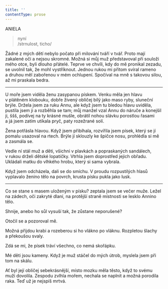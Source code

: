 ```yaml
---
title: ''
contentType: prose
---
```


<section>

ANIELA

> nyní  
> /strnulost, ticho/

Žádné z mých dětí nebylo počato při milování tváří v tvář. Proto mají zakalené oči a nejsou skromné. Možná si můj muž představoval při souloži mého otce, byli dlouho přátelé. Teprve ve chvíli, kdy do mě pronikal zezadu, se uvolnil tak, že mohl vystříknout. Jednou rukou mi přitom svíral rameno a druhou měl zabořenou v mém ochlupení. Spočíval na mně s takovou silou, až mi praskala bedra.

* * *

U moře jsem viděla ženu zasypanou pískem. Venku měla jen hlavu v plátěném klobouku, dobře živený obličej bílý jako maso ryby, sluneční brýle. Držela jsem za ruku Annu, ale když jsem tu bledou hlavu uviděla, pustila jsem ji a rozběhla se tam; můj manžel vzal Annu do náruče a konejšil ji, ššš, podívej na ty krásné mušle, obrátil nohou slávku porostlou řasami a já jsem zatím utíkala pryč, paty rozežrané solí.

</section>

<section>

Žena potřásla hlavou. Když jsem přibíhala, rozvířila jsem písek, který se jí pomalu usazoval na rtech. Brýle jí sklouzly ke špičce nosu, prohlédla si mě a zasmála se.

Vedle ní stál muž a děti, všichni v plavkách a popraskaných sandálech, v rukou drželi dětské lopatičky. Vtrhla jsem doprostřed jejich obřadu. Ukládali matku do vlhkého hrobu, který si sama vybrala.

Když jsem odcházela, dali se do smíchu. V proudu rozpustilých hlasů vyplavalo ženino tělo na povrch, krusta písku pukla jako lusk.

* * *

</section>

<section>

Co se stane s masem uloženým v písku? zeptala jsem se večer muže. Ležel na zádech, oči zakryté dlaní, na protější straně místnosti se lesklo Annino tělo.

Shnije, anebo ho sůl vysuší tak, že zůstane neporušené?

Otočil se a pozoroval mě.

Možná přijdou krabi a rozeberou si ho vlákno po vláknu. Roz­pletou šlachy a překoušou svaly.

Zdá se mi, že písek tráví všechno, co nemá skořápku.

</section>

<section>

Mé děti jsou kameny. Když je muž stáčel do mých útrob, myslela jsem při tom na skálu.

</section>

<section>

Ať byl její obličej sebekrásnější, místo mozku měla těsto, když to svému muži dovolila. Zespodu zvlhla mořem, nechala se naplnit a možná porodila raka. Teď už je nejspíš mrtvá.

</section>

